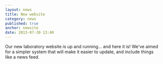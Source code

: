 ```yaml
---
layout: news
title: New website
category: news 
published: true 
anchor: newsite
date: 2013-07-30 13:40
---
```


Our new laboratory website is up and running... and here it is! We've aimed for a simpler system that will make it easier to update, and include things like a news feed. 

